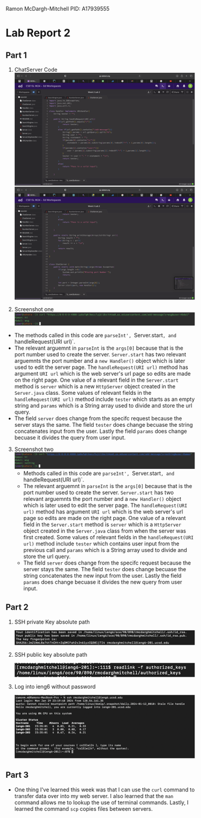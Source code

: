Ramon McDargh-Mitchell
PID: A17939555

# Lab Report 2

## Part 1

1. ChatServer Code
![Image](chatServer1.png)
![Image](chatServer2.png)

2. Screenshot one
![Image](curlCommand1.png)
  * The methods called in this code are `parseInt', `Server.start`, and `handleRequest(URI url)`.
  * The relevant arguemnt in `parseInt` is the `args[0]` because that is the port number used to create the server. `Server.start` has two relevant arguemnts the port number and a `new Handler()` object which is later used to edit the server page. The `handleRequest(URI url)` method has argument `URI url` which is the web server's url page so edits are made on the right page. One value of a relevant field in the `Server.start` method is `server` which is a new `HttpServer` object created in the `Server.java` class. Some values of relevant fields in the `handleRequest(URI url)` method include `tester` which starts as an empty string and `params` which is a String array used to divide and store the url query.
  * The field `server` does change from the specifc request because the server stays the same. The field `tester` does change becuase the string concatenates input from the user. Lastly the field `params` does change becuase it divides the query from user input.

3. Screenshot two
![Image](curlCommand2.png)
   * Methods called in this code are `parseInt', `Server.start`, and `handleRequest(URI url)`.
   * The relevant arguemnt in `parseInt` is the `args[0]` because that is the port number used to create the server. `Server.start` has two relevant arguemnts the port number and a `new Handler()` object which is later used to edit the server page. The `handleRequest(URI url)` method has argument `URI url` which is the web server's url page so edits are made on the right page. One value of a relevant field in the `Server.start` method is `server` which is a `HttpServer` object created in the `Server.java` class from when the server was first created. Some values of relevant fields in the `handleRequest(URI url)` method include `tester` which contains user input from the previous call and `params` which is a String array used to divide and store the url query.
   * The field `server` does change from the specifc request because the server stays the same. The field `tester` does change becuase the string concatenates the new input from the user. Lastly the field `params` does change becuase it divides the new query from user input.


## Part 2

1. SSH private Key absolute path
   
   ![Image](realPrivateKey.png)

3. SSH public key absolute path
   
   ![Image](realPublicKey.png)

5. Log into ieng6 without password
   
   ![Image](login.png)

## Part 3

* One thing I've learned this week was that I can use the `curl` command to transfer data over into my web server. I also learned that the `man` command allows me to lookup the use of terminal commands. Lastly, I learned the command `scp` copies files between servers.  
   
   







  
